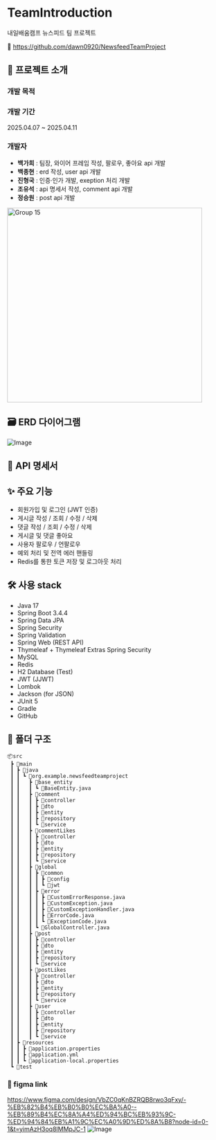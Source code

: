 # TeamIntroduction
내일배움캠프 뉴스피드 팀 프로젝트

🔗 https://github.com/dawn0920/NewsfeedTeamProject

## 📝 프로젝트 소개
### 개발 목적

### 개발 기간
2025.04.07 ~ 2025.04.11

### 개발자
- **백가희** : 팀장, 와이어 프레임 작성, 팔로우, 좋아요 api 개발
- **백종현** : erd 작성, user api 개발
- **진형국** : 인증·인가 개발, exeption 처리 개발
- **조유석** : api 명세서 작성, comment api 개발
- **정승원** : post api 개발

<img width="450" alt="Group 15" src="https://github.com/user-attachments/assets/963dd6a0-28f5-4a9f-9d50-8d877615cbef" />

## 🗃️ ERD 다이어그램
![Image](https://github.com/user-attachments/assets/6a61a2a0-cd09-45aa-acc4-7bb3d3ea2688)

## 📘 API 명세서


## ✨ 주요 기능
- 회원가입 및 로그인 (JWT 인증)
- 게시글 작성 / 조회 / 수정 / 삭제
- 댓글 작성 / 조회 / 수정 / 삭제
- 게시글 및 댓글 좋아요
- 사용자 팔로우 / 언팔로우
- 예외 처리 및 전역 에러 핸들링
- Redis를 통한 토큰 저장 및 로그아웃 처리

## 🛠️ 사용 stack
- Java 17
- Spring Boot 3.4.4
- Spring Data JPA
- Spring Security
- Spring Validation
- Spring Web (REST API)
- Thymeleaf + Thymeleaf Extras Spring Security
- MySQL
- Redis
- H2 Database (Test)
- JWT (JJWT)
- Lombok
- Jackson (for JSON)
- JUnit 5
- Gradle
- GitHub

## 📂 폴더 구조 
```
📦src  
 ┣ 📂main  
 ┃ ┣ 📂java  
 ┃ ┃ ┗ 📂org.example.newsfeedteamproject  
 ┃ ┃   ┣ 📂base_entity  
 ┃ ┃   ┃ ┗ 📜BaseEntity.java  
 ┃ ┃   ┣ 📂comment  
 ┃ ┃   ┃ ┣ 📂controller  
 ┃ ┃   ┃ ┣ 📂dto  
 ┃ ┃   ┃ ┣ 📂entity  
 ┃ ┃   ┃ ┣ 📂repository  
 ┃ ┃   ┃ ┗ 📂service  
 ┃ ┃   ┣ 📂commentLikes  
 ┃ ┃   ┃ ┣ 📂controller  
 ┃ ┃   ┃ ┣ 📂dto  
 ┃ ┃   ┃ ┣ 📂entity  
 ┃ ┃   ┃ ┣ 📂repository  
 ┃ ┃   ┃ ┗ 📂service  
 ┃ ┃   ┣ 📂global  
 ┃ ┃   ┃ ┣ 📂common  
 ┃ ┃   ┃ ┃ ┣ 📂config  
 ┃ ┃   ┃ ┃ ┗ 📂jwt  
 ┃ ┃   ┃ ┣ 📂error  
 ┃ ┃   ┃ ┃ ┣ 📜CustomErrorResponse.java  
 ┃ ┃   ┃ ┃ ┣ 📜CustomException.java  
 ┃ ┃   ┃ ┃ ┣ 📜CustomExceptionHandler.java  
 ┃ ┃   ┃ ┃ ┣ 📜ErrorCode.java  
 ┃ ┃   ┃ ┃ ┗ 📜ExceptionCode.java  
 ┃ ┃   ┃ ┗ 📜GlobalController.java  
 ┃ ┃   ┣ 📂post  
 ┃ ┃   ┃ ┣ 📂controller  
 ┃ ┃   ┃ ┣ 📂dto  
 ┃ ┃   ┃ ┣ 📂entity  
 ┃ ┃   ┃ ┣ 📂repository  
 ┃ ┃   ┃ ┗ 📂service  
 ┃ ┃   ┣ 📂postLikes  
 ┃ ┃   ┃ ┣ 📂controller  
 ┃ ┃   ┃ ┣ 📂dto  
 ┃ ┃   ┃ ┣ 📂entity  
 ┃ ┃   ┃ ┣ 📂repository  
 ┃ ┃   ┃ ┗ 📂service  
 ┃ ┃   ┣ 📂user  
 ┃ ┃   ┃ ┣ 📂controller  
 ┃ ┃   ┃ ┣ 📂dto  
 ┃ ┃   ┃ ┣ 📂entity  
 ┃ ┃   ┃ ┣ 📂repository  
 ┃ ┃   ┃ ┗ 📂service  
 ┃ ┣ 📂resources  
 ┃ ┃ ┣ 📜application.properties  
 ┃ ┃ ┣ 📜application.yml  
 ┃ ┃ ┗ 📜application-local.properties  
 ┗ 📂test
```

### 🔗 figma link
https://www.figma.com/design/VbZC0qKnBZRQB8rwo3qFxy/-%EB%82%B4%EB%B0%B0%EC%BA%A0--%EB%89%B4%EC%8A%A4%ED%94%BC%EB%93%9C-%ED%94%84%EB%A1%9C%EC%A0%9D%ED%8A%B8?node-id=0-1&t=yimAzH3oq8lMMpJC-1
![Image](https://github.com/user-attachments/assets/25e583fc-283a-4465-8377-70c9259fbe74)



























